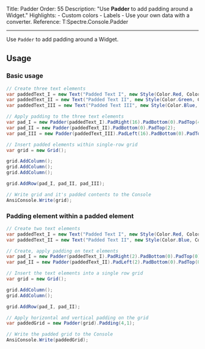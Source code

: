 Title: Padder
Order: 55
Description: "Use **Padder** to add padding around a Widget."
Highlights:
    - Custom colors
    - Labels
    - Use your own data with a converter.
Reference: T:Spectre.Console.Padder

---

Use `Padder` to add padding around a Widget.

<?# AsciiCast cast="padder" /?>

## Usage

### Basic usage

```csharp
// Create three text elements
var paddedText_I = new Text("Padded Text I", new Style(Color.Red, Color.Black));
var paddedText_II = new Text("Padded Text II", new Style(Color.Green, Color.Black));
var paddedText_III = new Text("Padded Text III", new Style(Color.Blue, Color.Black));

// Apply padding to the three text elements
var pad_I = new Padder(paddedText_I).PadRight(16).PadBottom(0).PadTop(4);
var pad_II = new Padder(paddedText_II).PadBottom(0).PadTop(2);
var pad_III = new Padder(paddedText_III).PadLeft(16).PadBottom(0).PadTop(0);

// Insert padded elements within single-row grid
var grid = new Grid();

grid.AddColumn();
grid.AddColumn();
grid.AddColumn();

grid.AddRow(pad_I, pad_II, pad_III);

// Write grid and it's padded contents to the Console
AnsiConsole.Write(grid);
```

### Padding element within a padded element

```csharp
// Create two text elements
var paddedText_I = new Text("Padded Text I", new Style(Color.Red, Color.Black));
var paddedText_II = new Text("Padded Text II", new Style(Color.Blue, Color.Black));

// Create, apply padding on text elements
var pad_I = new Padder(paddedText_I).PadRight(2).PadBottom(0).PadTop(0);
var pad_II = new Padder(paddedText_II).PadLeft(2).PadBottom(0).PadTop(0);

// Insert the text elements into a single row grid
var grid = new Grid();

grid.AddColumn();
grid.AddColumn();

grid.AddRow(pad_I, pad_II);

// Apply horizontal and vertical padding on the grid
var paddedGrid = new Padder(grid).Padding(4,1);

// Write the padded grid to the Console
AnsiConsole.Write(paddedGrid);
```